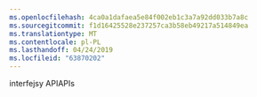 ```yaml
---
ms.openlocfilehash: 4ca0a1dafaea5e84f002eb1c3a7a92dd033b7a8c
ms.sourcegitcommit: f1d16425528e237257ca3b58eb49217a514849ea
ms.translationtype: MT
ms.contentlocale: pl-PL
ms.lasthandoff: 04/24/2019
ms.locfileid: "63870202"
---
```

<span data-ttu-id="25b05-101">interfejsy API</span><span class="sxs-lookup"><span data-stu-id="25b05-101">APIs</span></span>